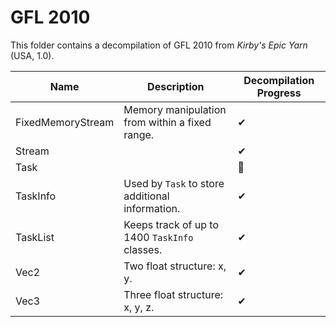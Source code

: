 # GFL 2010

This folder contains a decompilation of GFL 2010 from <em>Kirby's Epic Yarn</em> (USA, 1.0).

| Name | Description | Decompilation Progress |
| - | - | - |
| FixedMemoryStream | Memory manipulation from within a fixed range. | ✔ |
| Stream | | ✔ |
| Task | | 🛑 |
| TaskInfo | Used by `Task` to store additional information. | ✔ |
| TaskList | Keeps track of up to 1400 `TaskInfo` classes. | ✔ |
| Vec2 | Two float structure: x, y. | ✔ |
| Vec3 | Three float structure: x, y, z. | ✔ |